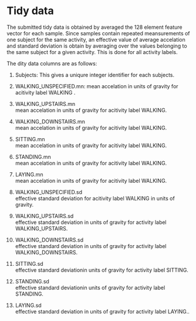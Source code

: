 # Tidy data

The submitted tidy data is obtained by averaged the 128 element feature vector for each sample.
Since samples contain repeated meansurements of one subject for the same activity, an effective
value of average accelation and standard deviation is obtain by averaging over the values belonging to 
the same subject for a given activity. This is done for all activity labels.

The dity data columns are as follows:

1. Subjects: 
           This gives a  uniqure integer identifier for each subjects.

2. WALKING_UNSPECIFIED.mn: 
           mean accelation in units of gravity for acitivity label WALKING .

3. WALKING_UPSTAIRS.mn     
           mean accelation in units of gravity for acitivity label WALKING.

4. WALKING_DOWNSTAIRS.mn   
           mean accelation in units of gravity for acitivity label WALKING.

5. SITTING.mn              
          mean accelation in units of gravity for acitivity label WALKING.
6. STANDING.mn             
          mean accelation in units of gravity for acitivity label WALKING.
7. LAYING.mn               
         mean accelation in units of gravity for acitivity label WALKING.
8. WALKING_UNSPECIFIED.sd  
         effective standard deviation for acitivity label WALKING in units of gravity.
9. WALKING_UPSTAIRS.sd     
         effective standard deviation in units of gravity for activity label WALKING_UPSTAIRS.
10. WALKING_DOWNSTAIRS.sd  
         effective standard deviation in units of gravity for activity label WALKING_DOWNSTAIRS.
14. SITTING.sd             
         effective standard deviationin units of gravity for activity label SITTING.
15. STANDING.sd            
        effective standard deviationin units of gravity for activity label STANDING.
16. LAYING.sd              
         effective standard deviation in units of gravity for activity label LAYING..


